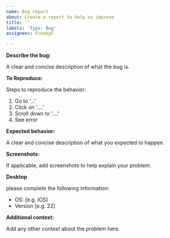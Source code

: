 ```yaml
---
name: Bug report
about: Create a report to help us improve
title: ''
labels: 'Type: Bug'
assignees: FreakyF

---
```


**Describe the bug:**

A clear and concise description of what the bug is.

**To Reproduce:**

Steps to reproduce the behavior:

1. Go to '...'
2. Click on '....'
3. Scroll down to '....'
4. See error

**Expected behavior:**

A clear and concise description of what you expected to happen.

**Screenshots:**

If applicable, add screenshots to help explain your problem.

**Desktop**

please complete the following information:

- OS: [e.g. iOS]
- Version [e.g. 22]

**Additional context:**

Add any other context about the problem here.
